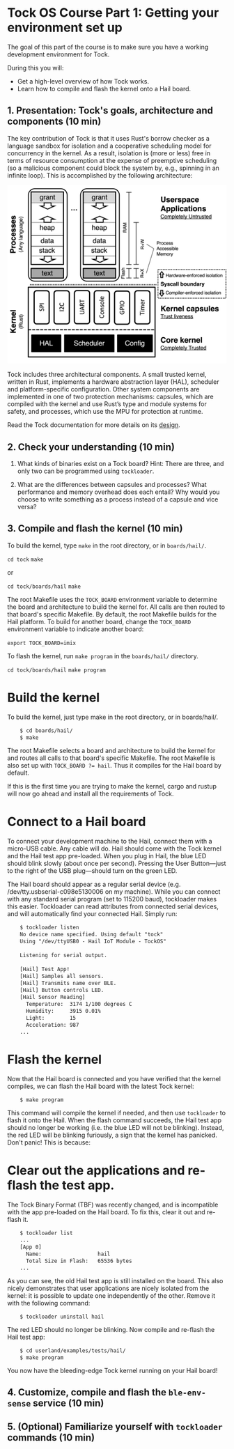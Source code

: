 # Tock OS Course Part 1: Getting your environment set up

The goal of this part of the course is to make sure you have a working
development environment for Tock.

During this you will:

- Get a high-level overview of how Tock works.
- Learn how to compile and flash the kernel onto a Hail board.

## 1. Presentation: Tock's goals, architecture and components (10 min)

The key contribution of Tock is that it uses Rust's borrow checker as a
language sandbox for isolation and a cooperative scheduling model for
concurrency in the kernel.  As a result, isolation is (more or less) free in
terms of resource consumption at the expense of preemptive scheduling (so a
malicious component could block the system by, e.g., spinning in an infinite
loop). This is accomplished by the following architecture:

![Tock architecture](../../architecture.png)

Tock includes three architectural components. A small trusted kernel, written
in Rust, implements a hardware abstraction layer (HAL), scheduler and
platform-specific configuration. Other system components are implemented in one
of two protection mechanisms: capsules, which are compiled with the kernel and
use Rust’s type and module systems for safety, and processes, which use the MPU
for protection at runtime.

Read the Tock documentation for more details on its
[design](https://www.tockos.org/documentation/design).

## 2. Check your understanding (10 min)

1. What kinds of binaries exist on a Tock board? Hint: There are three, and
   only two can be programmed using `tockloader`.

2. What are the differences between capsules and processes? What performance
   and memory overhead does each entail? Why would you choose to write
   something as a process instead of a capsule and vice versa?

## 3. Compile and flash the kernel (10 min)
To build the kernel, type `make` in the root directory, or in `boards/hail/`.

`cd tock`
`make`

or

`cd tock/boards/hail`
`make`

The root Makefile uses the `TOCK_BOARD` environment variable to determine the
board and architecture to build the kernel for. All calls are then routed to
that board's specific Makefile. By default, the root Makefile builds for the
Hail platform. To build for another board, change the `TOCK_BOARD` environment
variable to indicate another board: 

`export TOCK_BOARD=imix`

To flash the kernel, run `make program` in the `boards/hail/` directory.

`cd tock/boards/hail`
`make program`

# Build the kernel

To build the kernel, just type make in the root directory, or in boards/hail/.

        $ cd boards/hail/
        $ make

The root Makefile selects a board and architecture to build the kernel for and
routes all calls to that board's specific Makefile. The root Makefile is also
set up with `TOCK_BOARD ?= hail`. Thus it compiles for the Hail board by
default.

If this is the first time you are trying to make the kernel, cargo and rustup
will now go ahead and install all the requirements of Tock.

# Connect to a Hail board

To connect your development machine to the Hail, connect them with a micro-USB
cable. Any cable will do. Hail should come with the Tock kernel and the Hail
test app pre-loaded. When you plug in Hail, the blue LED should blink slowly
(about once per second). Pressing the User Button—just to the right of the USB
plug—should turn on the green LED.

The Hail board should appear as a regular serial device (e.g.
/dev/tty.usbserial-c098e5130006 on my machine). While you can connect with any
standard serial program (set to 115200 baud), tockloader makes this easier.
Tockloader can read attributes from connected serial devices, and will
automatically find your connected Hail. Simply run:

        $ tockloader listen
        No device name specified. Using default "tock"
        Using "/dev/ttyUSB0 - Hail IoT Module - TockOS"

        Listening for serial output.

        [Hail] Test App!
        [Hail] Samples all sensors.
        [Hail] Transmits name over BLE.
        [Hail] Button controls LED.
        [Hail Sensor Reading]
          Temperature:  3174 1/100 degrees C
          Humidity:     3915 0.01%
          Light:        15
          Acceleration: 987
        ...

# Flash the kernel

Now that the Hail board is connected and you have verified that the kernel
compiles, we can flash the Hail board with the latest Tock kernel:

        $ make program

This command will compile the kernel if needed, and then use `tockloader` to
flash it onto the Hail. When the flash command succeeds, the Hail test app
should no longer be working (i.e. the blue LED will not be blinking). Instead,
the red LED will be blinking furiously, a sign that the kernel has panicked.
Don't panic! This is because:

# Clear out the applications and re-flash the test app.

The Tock Binary Format (TBF) was recently changed, and is incompatible with the
app pre-loaded on the Hail board. To fix this, clear it out and re-flash it.

        $ tockloader list
        ...
        [App 0]
          Name:                  hail
          Total Size in Flash:   65536 bytes
        ...

As you can see, the old Hail test app is still installed on the board. This
also nicely demonstrates that user applications are nicely isolated from the
kernel: it is possible to update one independently of the other. Remove it with
the following command:

        $ tockloader uninstall hail

The red LED should no longer be blinking. Now compile and re-flash the Hail
test app:

        $ cd userland/examples/tests/hail/
        $ make program

You now have the bleeding-edge Tock kernel running on your Hail board!

## 4. Customize, compile and flash the `ble-env-sense` service (10 min)

## 5. (Optional) Familiarize yourself with `tockloader` commands (10 min)
